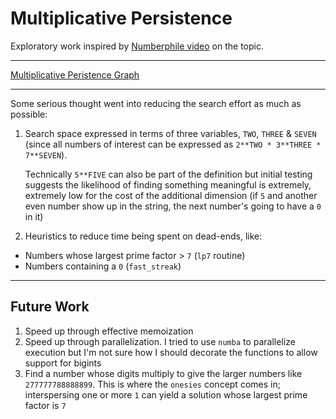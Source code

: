# Multiplicative Persistence

Exploratory work inspired by [Numberphile video][1] on the topic.

---

[Multiplicative Peristence Graph][graph]

---

Some serious thought went into reducing the search effort as much as possible:

1. Search space expressed in terms of three variables, `TWO`, `THREE` & `SEVEN` (since all numbers of interest can be expressed as `2**TWO * 3**THREE * 7**SEVEN`).

   Technically `5**FIVE` can also be part of the definition but initial testing suggests the likelihood of finding something meaningful is extremely, extremely low for the cost of the additional dimension (if `5` and another even number show up in the string, the next number's going to have a `0` in it)

2. Heuristics to reduce time being spent on dead-ends, like:
  - Numbers whose largest prime factor > `7` (`lp7` routine)
  - Numbers containing a `0` (`fast_streak`)

---

## Future Work

1. Speed up through effective memoization
1. Speed up through parallelization. I tried to use `numba` to parallelize execution but I'm not sure how I should decorate the functions to allow support for bigints
2. Find a number whose digits multiply to give the larger numbers like `277777788888899`. This is where the `onesies` concept comes in; interspersing one or more `1` can yield a solution whose largest prime factor is `7`

  [1]: https://youtu.be/Wim9WJeDTHQ
  [graph]: https://github.com/zedinc/multiplicative-persistence/blob/main/scripts/graph-generator/test.svg